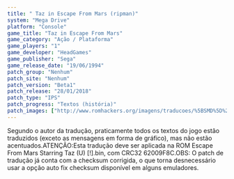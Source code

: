 ```yaml
---
title: " Taz in Escape From Mars (ripman)"
system: "Mega Drive"
platform: "Console"
game_title: "Taz in Escape From Mars"
game_category: "Ação / Plataforma"
game_players: "1"
game_developer: "HeadGames"
game_publisher: "Sega"
game_release_date: "19/06/1994"
patch_group: "Nenhum"
patch_site: "Nenhum"
patch_version: "Beta1"
patch_release: "28/01/2018"
patch_type: "IPS"
patch_progress: "Textos (história)"
patch_images: ["http://www.romhackers.org/imagens/traducoes/%5BSMD%5D%20Escape%20From%20Mars%20Starring%20Taz%20-%20ripman%20-%201.png","http://www.romhackers.org/imagens/traducoes/%5BSMD%5D%20Escape%20From%20Mars%20Starring%20Taz%20-%20ripman%20-%202.png","http://www.romhackers.org/imagens/traducoes/%5BSMD%5D%20Escape%20From%20Mars%20Starring%20Taz%20-%20ripman%20-%203.png"]
---
```

Segundo o autor da tradução, praticamente todos os textos do jogo estão traduzidos (exceto as mensagens em forma de gráfico), mas não estão acentuados.ATENÇÃO:Esta tradução deve ser aplicada na ROM Escape From Mars Starring Taz (U) [!].bin, com CRC32 62009F8C.OBS: O patch de tradução já conta com a checksum corrigida, o que torna desnecessário usar a opção auto fix checksum disponível em alguns emuladores.